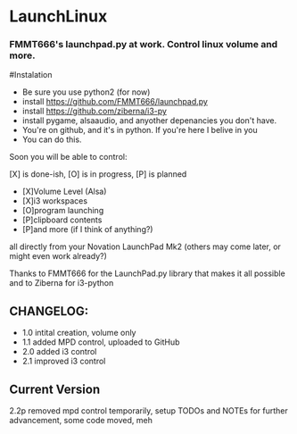 # LaunchLinux
### FMMT666's launchpad.py at work. Control linux volume and more.

#Instalation
* Be sure you use python2 (for now)
* install https://github.com/FMMT666/launchpad.py
* install https://github.com/ziberna/i3-py
* install pygame, alsaaudio, and anyother depenancies you don't have.
* You're on github, and it's in python. If you're here I belive in you
* You can do this.


Soon you will be able to control:

[X] is done-ish, [O] is in progress, [P] is planned
* [X]Volume Level (Alsa)
* [X]i3 workspaces
* [O]program launching
* [P]clipboard contents
* [P]and more (if I think of anything?)

all directly from your Novation LaunchPad Mk2
(others may come later, or might even work already?)

Thanks to FMMT666 for the LaunchPad.py library that makes it all possible
and to Ziberna for i3-python

## CHANGELOG:
* 1.0 intital creation, volume only
* 1.1 added MPD control, uploaded to GitHub
* 2.0 added i3 control
* 2.1 improved i3 control
## Current Version
2.2p removed mpd control temporarily,
      setup TODOs and NOTEs for further
      advancement, some code moved, meh
